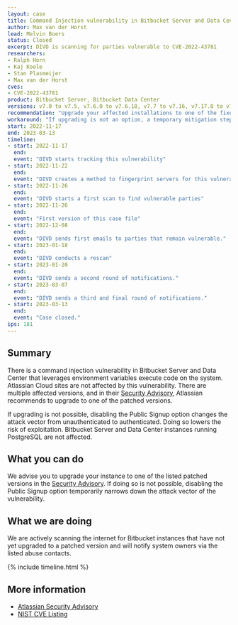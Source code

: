 ```yaml
---
layout: case
title: Command Injection vulnerability in Bitbucket Server and Data Center
author: Max van der Horst
lead: Melvin Boers
status: Closed
excerpt: DIVD is scanning for parties vulnerable to CVE-2022-43781
researchers:
- Ralph Horn
- Kaj Koole
- Stan Plasmeijer
- Max van der Horst
cves:
- CVE-2022-43781
product: Bitbucket Server, Bitbucket Data Center
versions: v7.0 to v7.5, v7.6.0 to v7.6.18, v7.7 to v7.16, v7.17.0 to v7.17.11, v7.18 to v7.20, v7.21.0 to v7.21.5 and if `mesh.enabled` is set to `false` in `bitbucket.properties`, v8.0 to v8.4.1. 
recommendation: "Upgrade your affected installations to one of the fixed versions listed by Atlassian in their Security Advisory."
workaround: "If upgrading is not an option, a temporary mitigation step is to disable the Public Signup option. This changes the attack vector from unauthenticated to authenticated."
start: 2022-11-17
end: 2023-03-13
timeline:
- start: 2022-11-17
  end:
  event: "DIVD starts tracking this vulnerability"
- start: 2022-11-22
  end:
  event: "DIVD creates a method to fingerprint servers for this vulnerability"
- start: 2022-11-26
  end:
  event: "DIVD starts a first scan to find vulnerable parties"
- start: 2022-11-26
  end:
  event: "First version of this case file"
- start: 2022-12-08
  end:
  event: "DIVD sends first emails to parties that remain vulnerable."
- start: 2023-01-18
  end:
  event: "DIVD conducts a rescan"
- start: 2023-01-20
  end:
  event: "DIVD sends a second round of notifications."
- start: 2023-03-07
  end:
  event: "DIVD sends a third and final round of notifications."
- start: 2023-03-13
  end:
  event: "Case closed."
ips: 181
---
```


## Summary

There is a command injection vulnerability in Bitbucket Server and Data Center that leverages environment variables execute code on the system. Atlassian Cloud sites are not affected by this vulnerability. There are multiple affected versions, and in their [Security Advisory](https://confluence.atlassian.com/bitbucketserver/bitbucket-server-and-data-center-security-advisory-2022-11-16-1180141667.html), Atlassian recommends to upgrade to one of the patched versions.

If upgrading is not possible, disabling the Public Signup option changes the attack vector from unauthenticated to authenticated. Doing so lowers the risk of exploitation. Bitbucket Server and Data Center instances running PostgreSQL are not affected. 

## What you can do

We advise you to upgrade your instance to one of the listed patched versions in the [Security Advisory](https://confluence.atlassian.com/bitbucketserver/bitbucket-server-and-data-center-security-advisory-2022-11-16-1180141667.html).
If doing so is not possible, disabling the Public Signup option temporarily narrows down the attack vector of the vulnerability.

## What we are doing

We are actively scanning the internet for Bitbucket instances that have not yet upgraded to a patched version and will notify system owners via the listed abuse contacts.

{% include timeline.html %}

## More information

* [Atlassian Security Advisory](https://confluence.atlassian.com/bitbucketserver/bitbucket-server-and-data-center-security-advisory-2022-11-16-1180141667.html)
* [NIST CVE Listing](https://nvd.nist.gov/vuln/detail/CVE-2022-43781)
